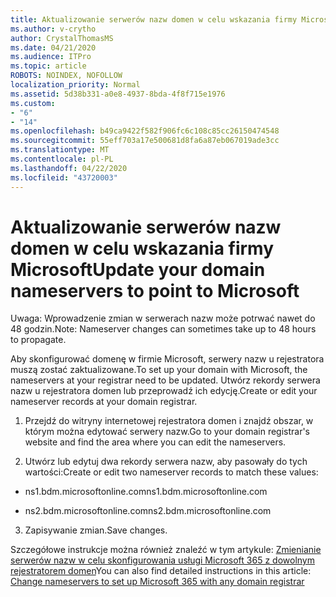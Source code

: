 ```yaml
---
title: Aktualizowanie serwerów nazw domen w celu wskazania firmy Microsoft
ms.author: v-crytho
author: CrystalThomasMS
ms.date: 04/21/2020
ms.audience: ITPro
ms.topic: article
ROBOTS: NOINDEX, NOFOLLOW
localization_priority: Normal
ms.assetid: 5d38b331-a0e8-4937-8bda-4f8f715e1976
ms.custom:
- "6"
- "14"
ms.openlocfilehash: b49ca9422f582f906fc6c108c85cc26150474548
ms.sourcegitcommit: 55eff703a17e500681d8fa6a87eb067019ade3cc
ms.translationtype: MT
ms.contentlocale: pl-PL
ms.lasthandoff: 04/22/2020
ms.locfileid: "43720003"
---
```

# <a name="update-your-domain-nameservers-to-point-to-microsoft"></a><span data-ttu-id="b5da2-102">Aktualizowanie serwerów nazw domen w celu wskazania firmy Microsoft</span><span class="sxs-lookup"><span data-stu-id="b5da2-102">Update your domain nameservers to point to Microsoft</span></span>

<span data-ttu-id="b5da2-103">Uwaga: Wprowadzenie zmian w serwerach nazw może potrwać nawet do 48 godzin.</span><span class="sxs-lookup"><span data-stu-id="b5da2-103">Note: Nameserver changes can sometimes take up to 48 hours to propagate.</span></span>
  
<span data-ttu-id="b5da2-104">Aby skonfigurować domenę w firmie Microsoft, serwery nazw u rejestratora muszą zostać zaktualizowane.</span><span class="sxs-lookup"><span data-stu-id="b5da2-104">To set up your domain with Microsoft, the nameservers at your registrar need to be updated.</span></span> <span data-ttu-id="b5da2-105">Utwórz rekordy serwera nazw u rejestratora domen lub przeprowadź ich edycję.</span><span class="sxs-lookup"><span data-stu-id="b5da2-105">Create or edit your nameserver records at your domain registrar.</span></span>
  
1. <span data-ttu-id="b5da2-106">Przejdź do witryny internetowej rejestratora domen i znajdź obszar, w którym można edytować serwery nazw.</span><span class="sxs-lookup"><span data-stu-id="b5da2-106">Go to your domain registrar's website and find the area where you can edit the nameservers.</span></span>

2. <span data-ttu-id="b5da2-107">Utwórz lub edytuj dwa rekordy serwera nazw, aby pasowały do tych wartości:</span><span class="sxs-lookup"><span data-stu-id="b5da2-107">Create or edit two nameserver records to match these values:</span></span>

  - <span data-ttu-id="b5da2-108">ns1.bdm.microsoftonline.com</span><span class="sxs-lookup"><span data-stu-id="b5da2-108">ns1.bdm.microsoftonline.com</span></span>

  - <span data-ttu-id="b5da2-109">ns2.bdm.microsoftonline.com</span><span class="sxs-lookup"><span data-stu-id="b5da2-109">ns2.bdm.microsoftonline.com</span></span>

3. <span data-ttu-id="b5da2-110">Zapisywanie zmian.</span><span class="sxs-lookup"><span data-stu-id="b5da2-110">Save changes.</span></span>

<span data-ttu-id="b5da2-111">Szczegółowe instrukcje można również znaleźć w tym artykule: [Zmienianie serwerów nazw w celu skonfigurowania usługi Microsoft 365 z dowolnym rejestratorem domen](https://docs.microsoft.com/office365/admin/get-help-with-domains/change-nameservers-at-any-domain-registrar)</span><span class="sxs-lookup"><span data-stu-id="b5da2-111">You can also find detailed instructions in this article: [Change nameservers to set up Microsoft 365 with any domain registrar](https://docs.microsoft.com/office365/admin/get-help-with-domains/change-nameservers-at-any-domain-registrar)</span></span>
  